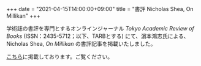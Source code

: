 +++
date = "2021-04-15T14:00:00+09:00"
title = "書評 Nicholas Shea, On Millikan"
+++

学術誌の書評を専門とするオンラインジャーナル *Tokyo Academic Review of Books* (ISSN：2435-5712；以下、TARBとする) にて、濵本鴻志氏による、Nicholas Shea, *On Millikan* の書評記事を掲載いたしました。

[こちら](https://tarb.yamanami.tokyo/2021/04/0013-nicholas-shea-on-millikan.html)に掲載しております。ご覧ください。
